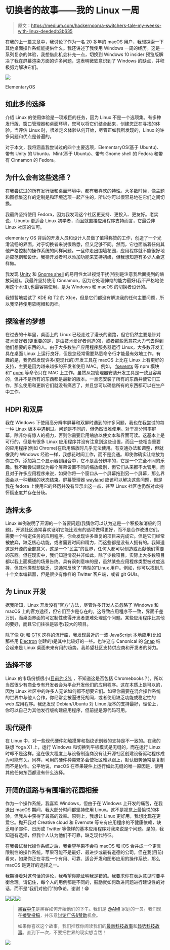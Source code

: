 # 切换者的故事——我的 Linux 一周

> 原文：<https://medium.com/hackernoon/a-switchers-tale-my-weeks-with-linux-deededb3b635>

在我的上一篇文章中，我讨论了作为一名 20 多年的 macOS 用户，我想探索一下其他桌面操作系统能提供什么。我还讲述了我使用 Windows 一周的经历。这是一系列复杂的体验，我想借此机会补充一点，切换到 Windows 10 insider 预览版解决了我在屏幕渲染方面的许多问题，这表明微软意识到了 Windows 的缺点，并积极努力解决它们。

![](img/f1e7ee5ce91ea846ab96568420c8ca82.png)

ElementaryOS

## 如此多的选择

介绍 Linux 的使用体验是一项艰巨的任务，因为 Linux 不是一个选项集。有多种发行版、窗口管理器和桌面环境，您可以将它们结合起来，创建您正在寻找的体验。当评估 Linux 时，很难定义体验从何开始，尽管正如我所发现的，Linux 的许多问题和优点是普遍的。

对于本文，我将涵盖我尝试过的四个主要选项，ElementaryOS(基于 Ubuntu)、带有 Unity 的 Ubuntu、Mint(基于 Ubuntu)、带有 Gnome shell 的 Fedora 和带有 Cinnamon 的 Fedora。

## 为什么会有这些选择？

在我尝试过的所有发行版和桌面环境中，都有我喜欢的特性。大多数时候，像主题和图标集这样的定制是和环境选项一起产生的，所以你可以很容易地在它们之间切换。

我最终坚持使用 Fedora，因为我发现这个社区更支持、更投入、更友好。老实说，Ubuntu 更适合 Linux 初学者，而且就直接应用程序支持而言，它最受非 Linux 社区的认可。

elementary OS 背后的开发人员和设计人员做了值得称赞的工作，创造了一个光滑流畅的界面，对于切换者来说很熟悉，但又足够不同。然而，它也面临着任何其他严格控制的操作系统的同样问题。一旦你走出围墙花园，应用程序就不能很好地适应范例和设计。我猜开发者可以添加功能来支持初级，但我想知道有多少人会这样做。

我发现 [Unity](https://unity.ubuntu.com/) 和 [Gnome shell](https://wiki.gnome.org/Projects/GnomeShell) 的易用性太过视觉干扰(特别是注意我后面提到的缩放问题)。我最终坚持使用 Cinnamon，因为它处理伸缩的能力最好(我不严格地使用这个术语),也最容易使用，是为 Windows 和 macOS 的切换者设计的。

我短暂地尝试了 KDE 和 T2 的 Xfce，但是它们都没有解决我的任何主要问题，所以我坚持使用软呢帽和肉桂。

## 探险者的梦想

在过去的十年里，桌面上的 Linux 已经走过了漫长的道路，但它仍然主要是针对技术爱好者(更重要的是，是由技术爱好者创造的)，或者那些愿意花大力气去得到他们想要的东西的人。由于大多数生产应用程序服务器运行 Linux，大多数开发工具在桌面 Linux 上运行良好，但是您经常需要熟悉命令行才能最有效地工作。有趣的是，我仍然发现许多(更现代的)开发工具在 macOS 上比在 Linux 上有更好的支持，主要是因为越来越多的开发者使用 MAC。例如， [fsevents](https://www.npmjs.com/package/fsevents) 等 npm 模块和“ [open](https://developer.apple.com/legacy/library/documentation/Darwin/Reference/ManPages/man1/open.1.html) 等命令只在 MAC 上工作。虽然从包管理器安装开发工具是一致且容易的，但并不是所有的东西都是最新的版本。一旦您安装了所有的东西并使它们工作，那么使用和更新它们就没有痛苦了，并且您可以确信所有的东西都可以在生产中工作。

## HDPI 和双屏

我在 Windows 下使用高分辨率屏幕和双屏时遇到的许多问题，我也在我尝试的每一种 Linux 版本中遇到过。问题是不同的，但仍然很难使用。对于高分辨率屏幕，除非你有惊人的视力，否则你需要启用缩放以使文本和界面可读。这基本上是可行的，但是有很多 Linux 应用程序并没有注意到这些设置，而且一些相当重要的应用程序(例如 Chrome)在启用缩放时几乎无法使用。有变通办法和调整，但就像我的 Windows 经验一样，我想花时间工作，而不是变通。即使你确实让缩放为你工作，添加第二个显示器到组合中，它不是高分辨率的，它是一个完全不同的乐趣。我不断尝试建议为每个屏幕设置不同的缩放级别，但它们从来都不太管用，而且对于许多应用程序来说，如果你将一个窗口从一个屏幕拖到另一个屏幕，那么界面会以一种糟糕的状态结束。屏幕管理器 [wayland](https://wayland.freedesktop.org/) 应该可以解决这些问题，但是我在 fedora 上使用它的经历并没有显示出这一点，甚至 Linux 社区也仍然对此持怀疑态度并存在分歧。

## 选择太多

Linux 举例说明了开源的一个首要问题(我猜你可以认为这是一个积极和消极的问题)。开源社区通常喜欢证明它能比现有的选项做得更好，而不是合作改进它们。需要一个特定任务的应用程序，你会发现许多重复的项目来完成它。但是它们经常被放弃，缺乏核心功能，或者需要时间和精力，而这些都是没有人拥有的。我知道这是开源的全部意义，这是一个“民主”的世界，任何人都可以创造或贡献他们需要的东西。但在现实中，我们知道情况并非如此，除了少数项目，实际上大多数项目都以我上面概述的场景告终。具有讽刺意味的是，虽然某些应用程序类型被过度选择，但其他类型却缺乏，这通常反映了“典型的”Linux 用户。例如，你可以找到几十个文本编辑器，但是很少有像样的 Twitter 客户端，或者 git GUIs。

## 为 Linux 开发

据我所知，Linux 开发没有“官方”方法，尽管许多开发人员忽略了 Windows 和 macOS 上的官方途径，但它们至少是存在的。这导致应用程序不一致，界面千差万别，而桌面界面的可定制性使得开发者更难处理这个问题。某些应用程序比其他的要好，而且它们往往是较老/较大的项目。

除了像 [Qt](https://www.qt.io/) 和 [GTK](https://www.gtk.org/) 这样的流行库，我发现最近的一波 JavaScript 本地应用(比如那些用 [Electron](http://electron.atom.io/) 创建的)是其中比较好的一些。也许这与 Canonical 的 [Snap](https://snapcraft.io/) 结合起来是 Linux 桌面未来有用的趋势。我希望社区支持供应商和开发者的努力。

## 选择不够

Linux 的市场份额很小([目前约 2%](https://www.netmarketshare.com/operating-system-market-share.aspx?qprid=10&qpcustomd=0) ，不知道这是否包括 Chromebooks？)，所以当然很少有商业专有开发者会为平台开发他们的应用程序。这在本质上是可以的，因为 Linux 社区中的许多人无论如何都不想要它们。如果你需要在混合操作系统的世界中与他人合作，你经常会被逼进死胡同，或者使用缺乏功能或稳定性的 web 应用程序。我还发现 Debian/Ubuntu 对 Linux 版本的支持最好，理论上，你可以自己为其他发行版构建应用程序，但前提是源代码可用。

## 现代硬件

在 Linux 中，对一些现代硬件如触摸屏和指纹识别器的支持是不一致的。在我的联想 Yoga X1 上，运行 Windows 和切换到平板模式是无缝的，而在运行 Linux 时却不是这样。这在很大程度上与设备制造商没有让开源社区创建设备驱动程序成为可能有关。同样，可用的硬件种类繁多会使社区难以跟上，默认趋势通常是复制而不是协作。公平地说，macOS 在苹果硬件上运行如此无缝的唯一原因是，使用其他任何东西都没有什么选择。

## 开阔的道路与有围墙的花园相接

作为一个操作系统，我喜欢 Windows，但由于在 Windows 上开发的痛苦，在我退出 macOS 期间，我大部分时间都坚持使用 Linux。这不是视觉上最愉悦的体验，但我从中获得了最高的效率。原则上，我想让 Linux 更好用，我想比现在更爱它。抛开我对 Creative cloud 和 Evernote 等专有应用程序的不健康依赖，缺乏电子邮件、日历或 Twitter 等像样的基本应用程序对我来说是个问题。是的，我知道有选择，但我个人认为他们不可靠，缺乏现代特征。

在我尝试替代操作系统之后，我希望苹果不会将 macOS 和 iOS 合并成一个更具限制性的操作系统。苹果可能不是最好、最进步或最有道德的公司，但在我(目前)看来，如果你正在寻找一个有用、可靠、适合开发和图形应用的操作系统，那么 macOS 是更好的选择之一。

我期待着对这句话的评论，我希望你能证明我是错的。我要求你在表达意见时要平衡合理。请记住，每个人的用例都是不同的，鼓励就如何改进问题进行建设性的对话，而不是“我们对他们”的争论。谢谢！😁

[![](img/50ef4044ecd4e250b5d50f368b775d38.png)](http://bit.ly/HackernoonFB)[![](img/979d9a46439d5aebbdcdca574e21dc81.png)](https://goo.gl/k7XYbx)[![](img/2930ba6bd2c12218fdbbf7e02c8746ff.png)](https://goo.gl/4ofytp)

> [黑客中午](http://bit.ly/Hackernoon)是黑客如何开始他们的下午。我们是 [@AMI](http://bit.ly/atAMIatAMI) 家庭的一员。我们现在[接受投稿](http://bit.ly/hackernoonsubmission)，并乐意[讨论广告&赞助](mailto:partners@amipublications.com)机会。
> 
> 如果你喜欢这个故事，我们推荐你阅读我们的[最新科技故事](http://bit.ly/hackernoonlatestt)和[趋势科技故事](https://hackernoon.com/trending)。直到下一次，不要把世界的现实想当然！

![](img/be0ca55ba73a573dce11effb2ee80d56.png)